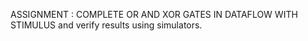 ASSIGNMENT : COMPLETE OR AND XOR GATES IN DATAFLOW WITH STIMULUS and verify results using simulators.
